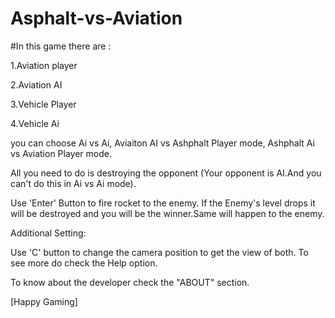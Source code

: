 # Asphalt-vs-Aviation

#In this game there are :

1.Aviation player

2.Aviation AI

3.Vehicle Player

4.Vehicle Ai

you can choose Ai vs Ai, Aviaiton AI vs Ashphalt Player mode, Ashphalt Ai vs Aviation Player mode.

All you need to do is destroying the opponent (Your opponent is AI.And you can't do this in Ai vs Ai mode).

Use 'Enter' Button to fire rocket to the enemy. If the Enemy's level drops it will be destroyed and you will be the winner.Same will happen to the enemy.

Additional Setting:

Use 'C' button to change the camera position to get the view of both. To see more do check the Help option.

To know about the developer check the "ABOUT" section.

[Happy Gaming]
